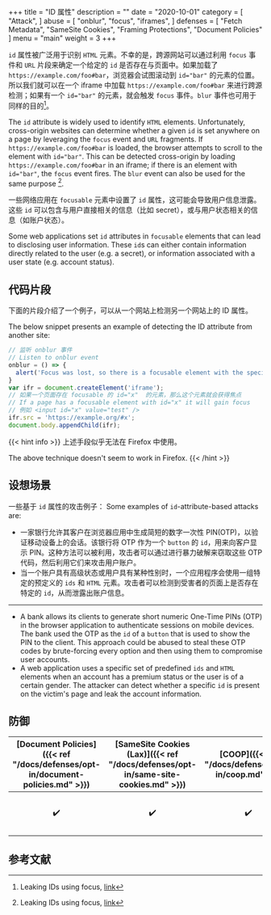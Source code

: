 +++
title = "ID 属性"
description = ""
date = "2020-10-01"
category = [
    "Attack",
]
abuse = [
    "onblur",
    "focus",
    "iframes",
]
defenses = [
    "Fetch Metadata",
    "SameSite Cookies",
    "Framing Protections",
    "Document Policies"
]
menu = "main"
weight = 3
+++

`id` 属性被广泛用于识别 `HTML` 元素。不幸的是，跨源网站可以通过利用 `focus` 事件和 `URL` 片段来确定一个给定的 `id` 是否存在与页面中。如果加载了 `https://example.com/foo#bar`，浏览器会试图滚动到 `id="bar"` 的元素的位置。所以我们就可以在一个 iframe 中加载 `https://example.com/foo#bar` 来进行跨源检测；如果有一个 `id="bar"` 的元素，就会触发 `focus` 事件。`blur` 事件也可用于同样的目的[^1]。

The `id` attribute is widely used to identify `HTML` elements. Unfortunately, cross-origin websites can determine whether a given `id` is set anywhere on a page by leveraging the `focus` event and `URL` fragments. If `https://example.com/foo#bar` is loaded, the browser attempts to scroll to the element with `id="bar"`. This can be detected cross-origin by loading `https://example.com/foo#bar` in an iframe; if there is an element with `id="bar"`, the `focus` event fires. The `blur` event can also be used for the same purpose [^1].

一些网络应用在 `focusable` 元素中设置了 `id` 属性，这可能会导致用户信息泄露。这些 `id` 可以包含与用户直接相关的信息（比如 secret），或与用户状态相关的信息（如账户状态）。

Some web applications set `id` attributes in `focusable` elements that can lead to disclosing user information. These `id`s can either contain information directly related to the user (e.g. a secret), or information associated with a user state (e.g. account status).

## 代码片段

下面的片段介绍了一个例子，可以从一个网站上检测另一个网站上的 ID 属性。

The below snippet presents an example of detecting the ID attribute from another site:
```javascript
// 监听 onblur 事件
// Listen to onblur event
onblur = () => {
  alert('Focus was lost, so there is a focusable element with the specified ID');
}
var ifr = document.createElement('iframe');
// 如果一个页面存在 focusable 的 id="x"  的元素，那么这个元素就会获得焦点
// If a page has a focusable element with id="x" it will gain focus
// 例如 <input id="x" value="test" />
ifr.src = 'https://example.org/#x';
document.body.appendChild(ifr);
```

{{< hint info >}}
上述手段似乎无法在 Firefox 中使用。

The above technique doesn't seem to work in Firefox.
{{< /hint >}}

## 设想场景
一些基于 `id` 属性的攻击例子：
Some examples of `id`-attribute-based attacks are:

- 一家银行允许其客户在浏览器应用中生成简短的数字一次性 PIN(OTP)，以验证移动设备上的会话。该银行将 OTP 作为一个 `button` 的 `id`，用来向客户显示 PIN。这种方法可以被利用，攻击者可以通过进行暴力破解来窃取这些 OTP 代码，然后利用它们来攻击用户账户。
- 当一个账户具有高级状态或用户具有某种性别时，一个应用程序会使用一组特定的预定义的 `ids` 和 `HTML` 元素。攻击者可以检测到受害者的页面上是否存在特定的 `id`，从而泄露出账户信息。
---
- A bank allows its clients to generate short numeric One-Time PINs (OTP) in the browser application to authenticate sessions on mobile devices. The bank used the OTP as the `id` of a `button` that is used to show the PIN to the client. This approach could be abused to steal these OTP codes by brute-forcing every option and then using them to compromise user accounts.
- A web application uses a specific set of predefined `ids` and `HTML` elements when an account has a premium status or the user is of a certain gender. The attacker can detect whether a specific `id` is present on the victim's page and leak the account information.

## 防御

| [Document Policies]({{< ref "/docs/defenses/opt-in/document-policies.md" >}}) | [SameSite Cookies (Lax)]({{< ref "/docs/defenses/opt-in/same-site-cookies.md" >}}) | [COOP]({{< ref "/docs/defenses/opt-in/coop.md" >}}) | [Framing Protections]({{< ref "/docs/defenses/opt-in/xfo.md" >}}) |                                          [Isolation Policies]({{< ref "/docs/defenses/isolation-policies" >}})                                          |
| :--------------------------------------------------------------------------------: | :--------------------------------------------------------------------------------: | :-------------------------------------------------: | :---------------------------------------------------------------: | :-----------------------------------------------------------------------------------------------------------------------------------------------------: |
|                                         ✔️                                          |                                         ✔️                                          |                          ✔️                          |                                 ❌                                 | [FIP]({{< ref "/docs/defenses/isolation-policies/framing-isolation" >}}) |


## 参考文献

[^1]: Leaking IDs using focus, [link](https://portswigger.net/research/xs-leak-leaking-ids-using-focus)
